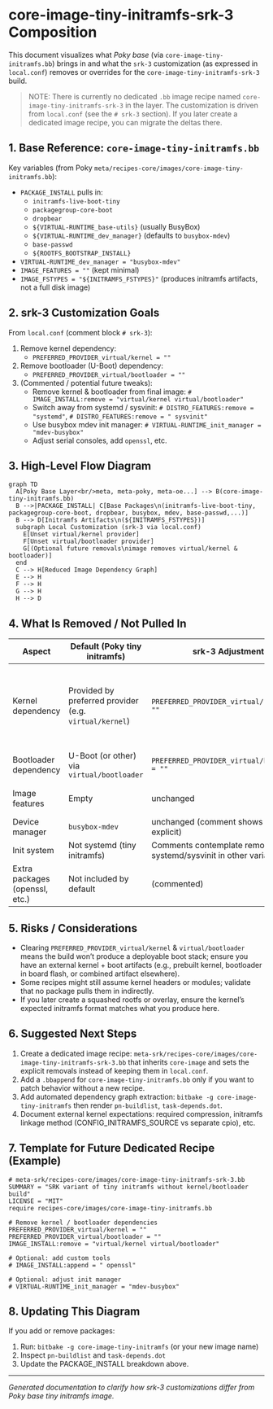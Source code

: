 # core-image-tiny-initramfs-srk-3 Composition

This document visualizes what *Poky base* (via `core-image-tiny-initramfs.bb`) brings in and what the `srk-3` customization (as expressed in `local.conf`) removes or overrides for the `core-image-tiny-initramfs-srk-3` build.

> NOTE: There is currently no dedicated `.bb` image recipe named `core-image-tiny-initramfs-srk-3` in the layer. The customization is driven from `local.conf` (see the `# srk-3` section). If you later create a dedicated image recipe, you can migrate the deltas there.

## 1. Base Reference: `core-image-tiny-initramfs.bb`

Key variables (from Poky `meta/recipes-core/images/core-image-tiny-initramfs.bb`):

- `PACKAGE_INSTALL` pulls in:
  - `initramfs-live-boot-tiny`
  - `packagegroup-core-boot`
  - `dropbear`
  - `${VIRTUAL-RUNTIME_base-utils}` (usually BusyBox)
  - `${VIRTUAL-RUNTIME_dev_manager}` (defaults to `busybox-mdev`)
  - `base-passwd`
  - `${ROOTFS_BOOTSTRAP_INSTALL}`
- `VIRTUAL-RUNTIME_dev_manager = "busybox-mdev"`
- `IMAGE_FEATURES = ""` (kept minimal)
- `IMAGE_FSTYPES = "${INITRAMFS_FSTYPES}"` (produces initramfs artifacts, not a full disk image)

## 2. srk-3 Customization Goals

From `local.conf` (comment block `# srk-3`):

1. Remove kernel dependency:
   - `PREFERRED_PROVIDER_virtual/kernel = ""`
2. Remove bootloader (U-Boot) dependency:
   - `PREFERRED_PROVIDER_virtual/bootloader = ""`
3. (Commented / potential future tweaks):
   - Remove kernel & bootloader from final image: `# IMAGE_INSTALL:remove = "virtual/kernel virtual/bootloader"`
   - Switch away from systemd / sysvinit: `# DISTRO_FEATURES:remove = "systemd"`, `# DISTRO_FEATURES:remove = " sysvinit"`
   - Use busybox mdev init manager: `# VIRTUAL-RUNTIME_init_manager = "mdev-busybox"`
   - Adjust serial consoles, add `openssl`, etc.

## 3. High-Level Flow Diagram

```mermaid
graph TD
  A[Poky Base Layer<br/>meta, meta-poky, meta-oe...] --> B(core-image-tiny-initramfs.bb)
  B -->|PACKAGE_INSTALL| C[Base Packages\n(initramfs-live-boot-tiny, packagegroup-core-boot, dropbear, busybox, mdev, base-passwd,...)]
  B --> D[Initramfs Artifacts\n(${INITRAMFS_FSTYPES})]
  subgraph Local Customization (srk-3 via local.conf)
    E[Unset virtual/kernel provider]
    F[Unset virtual/bootloader provider]
    G[(Optional future removals\nimage removes virtual/kernel & bootloader)]
  end
  C --> H[Reduced Image Dependency Graph]
  E --> H
  F --> H
  G --> H
  H --> D
```

## 4. What Is Removed / Not Pulled In

| Aspect | Default (Poky tiny initramfs) | srk-3 Adjustment | Net Effect |
|--------|-------------------------------|------------------|------------|
| Kernel dependency | Provided by preferred provider (e.g. `virtual/kernel`) | `PREFERRED_PROVIDER_virtual/kernel = ""` | Build avoids selecting a kernel (must ensure external kernel or not needed) |
| Bootloader dependency | U-Boot (or other) via `virtual/bootloader` | `PREFERRED_PROVIDER_virtual/bootloader = ""` | Bootloader not built as dependency |
| Image features | Empty | unchanged | Minimal stays minimal |
| Device manager | `busybox-mdev` | unchanged (comment shows possible explicit) | No change |
| Init system | Not systemd (tiny initramfs) | Comments contemplate removing systemd/sysvinit in other variants | Currently no change |
| Extra packages (openssl, etc.) | Not included by default | (commented) | Not included |

## 5. Risks / Considerations

- Clearing `PREFERRED_PROVIDER_virtual/kernel` & `virtual/bootloader` means the build won’t produce a deployable boot stack; ensure you have an external kernel + boot artifacts (e.g., prebuilt kernel, bootloader in board flash, or combined artifact elsewhere).
- Some recipes might still assume kernel headers or modules; validate that no package pulls them in indirectly.
- If you later create a squashed rootfs or overlay, ensure the kernel’s expected initramfs format matches what you produce here.

## 6. Suggested Next Steps

1. Create a dedicated image recipe: `meta-srk/recipes-core/images/core-image-tiny-initramfs-srk-3.bb` that inherits `core-image` and sets the explicit removals instead of keeping them in `local.conf`.
2. Add a `.bbappend` for `core-image-tiny-initramfs.bb` only if you want to patch behavior without a new recipe.
3. Add automated dependency graph extraction: `bitbake -g core-image-tiny-initramfs` then render `pn-buildlist`, `task-depends.dot`.
4. Document external kernel expectations: required compression, initramfs linkage method (CONFIG_INITRAMFS_SOURCE vs separate cpio), etc.

## 7. Template for Future Dedicated Recipe (Example)

```bitbake
# meta-srk/recipes-core/images/core-image-tiny-initramfs-srk-3.bb
SUMMARY = "SRK variant of tiny initramfs without kernel/bootloader build"
LICENSE = "MIT"
require recipes-core/images/core-image-tiny-initramfs.bb

# Remove kernel / bootloader dependencies
PREFERRED_PROVIDER_virtual/kernel = ""
PREFERRED_PROVIDER_virtual/bootloader = ""
IMAGE_INSTALL:remove = "virtual/kernel virtual/bootloader"

# Optional: add custom tools
# IMAGE_INSTALL:append = " openssl"

# Optional: adjust init manager
# VIRTUAL-RUNTIME_init_manager = "mdev-busybox"
```

## 8. Updating This Diagram

If you add or remove packages:

1. Run: `bitbake -g core-image-tiny-initramfs` (or your new image name)
2. Inspect `pn-buildlist` and `task-depends.dot`
3. Update the PACKAGE_INSTALL breakdown above.

---

*Generated documentation to clarify how srk-3 customizations differ from Poky base tiny initramfs image.*
